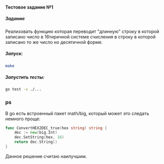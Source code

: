 #### Тестовое задание №1

##### Задание

Реализовать функцию которая переводит "длинную" строку в которой записано число в 16тиричной системе счисления в строку в которой записано то же число но десятичной форме.

##### Запуск:

```bash
make
```

##### Запустить тесты:

```bash
go test -v ./...
```

### ps

В go есть встроенный пакет math/big, который может это следать немного проще:

```go
func ConvertHEX2DEC_true(hex string) string {
	dec := new(big.Int)
	dec.SetString(hex, 16)
	return dec.String()
}
```

Данное решение считаю наилучшим.
